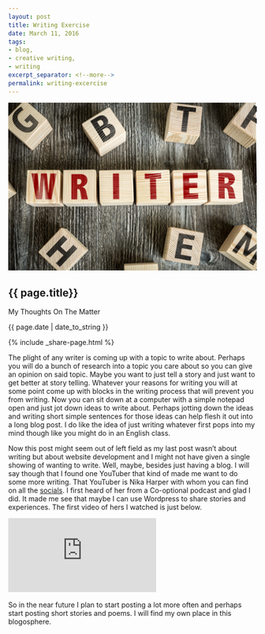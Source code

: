 ```yaml
---
layout: post
title: Writing Exercise
date: March 11, 2016
tags:
- blog,
- creative writing,
- writing
excerpt_separator: <!--more-->
permalink: writing-excercise
---
```

<img class="featured-image" src="/images/Dollarphotoclub-Writing.jpg" alt="Children toy blocks that spell out Writer.">
<h2 class="post-h2">{{ page.title}}</h2>
<p class="post-sub-desc"><span>My Thoughts On The Matter</span></p>
<p class="post-date"><span>{{ page.date | date_to_string }}</span></p>
<!--more-->
{% include _share-page.html %}
<p class="single-post">
The plight of any writer is coming up with a topic to write about. Perhaps you will do a bunch of research into a topic you care about so you can give an opinion on said topic. Maybe you want to just tell a story and just want to get better at story telling. Whatever your reasons for writing you will at some point come up with blocks in the writing process that will prevent you from writing. Now you can sit down at a computer with a simple notepad open and just jot down ideas to write about. Perhaps jotting down the ideas and writing short simple sentences for those ideas can help flesh it out into a long blog post. I do like the idea of just writing whatever first pops into my mind though like you might do in an English class.
</p>
<p class="single-post">
Now this post might seem out of left field as my last post wasn’t about writing but about website development and I might not have given a single showing of wanting to write. Well, maybe, besides just having a blog. I will say though that I found one YouTuber that kind of made me want to do some more writing. That YouTuber is Nika Harper with whom you can find on all the <a href="https://twitter.com/NikaHarper?ref_src=twsrc%5Egoogle%7Ctwcamp%5Eserp%7Ctwgr%5Eauthor" target="_blank">socials</a>. I first heard of her from a Co-optional podcast and glad I did. It made me see that maybe I can use Wordpress to share stories and experiences. The first video of hers I watched is just below.
</p>
<iframe class="yt-iframe" src="https://www.youtube.com/embed/Gv84pGz8yI4" frameborder="0" allowfullscreen></iframe>

<p class="single-post">
So in the near future I plan to start posting a lot more often and perhaps start posting short stories and poems. I will find my own place in this blogosphere.
</p>
